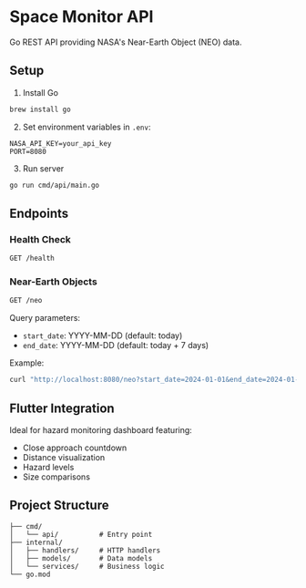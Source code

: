 # Space Monitor API

Go REST API providing NASA's Near-Earth Object (NEO) data.

## Setup

1. Install Go
```bash
brew install go
```

2. Set environment variables in `.env`:
```
NASA_API_KEY=your_api_key
PORT=8080
```

3. Run server
```bash
go run cmd/api/main.go
```

## Endpoints

### Health Check
```bash
GET /health
```

### Near-Earth Objects
```bash
GET /neo
```

Query parameters:
- `start_date`: YYYY-MM-DD (default: today)
- `end_date`: YYYY-MM-DD (default: today + 7 days)

Example:
```bash
curl "http://localhost:8080/neo?start_date=2024-01-01&end_date=2024-01-07"
```

## Flutter Integration

Ideal for hazard monitoring dashboard featuring:
- Close approach countdown
- Distance visualization
- Hazard levels
- Size comparisons

## Project Structure
```
├── cmd/
│   └── api/          # Entry point
├── internal/
│   ├── handlers/     # HTTP handlers
│   ├── models/       # Data models
│   └── services/     # Business logic
└── go.mod           
```
